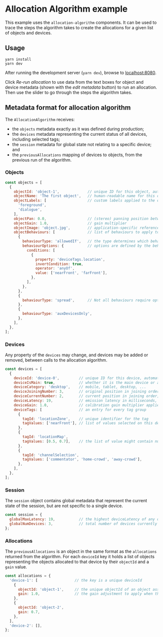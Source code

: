 # Allocation Algorithm example

This example uses the `allocation-algorithm` components. It can be used to trace the steps the
algorithm takes to create the allocations for a given list of objects and devices.

## Usage

```
yarn install
yarn dev
```

After running the development server (`yarn dev`), browse to [localhost:8080](http://localhost:8080).

Click _Re-run allocation_ to use data from the text boxes for object and device metadata (shown
with the _edit metadata_ button) to run an allocation. Then use the slider to go through the steps
the algorithm takes.

## Metadata format for allocation algorithm

The `AllocationAlgorithm` receives:

  * the `objects` metadata exactly as it was defined during production;
  * the `devices` metadata representing the current status of all devices, including selected tags;
  * the `session` metadata for global state not relating to a specific device; and
  * the `previousAllocations` mapping of devices to objects, from the previous run of the algorithm.

### Objects

```js
const objects = [
  {
    objectId: 'object-1',             // unique ID for this object, automatically generated
    objectName: 'The first object',   // human-readable name for this object
    objectLabels: [                   // custom labels applied to the object, may be used in behaviours
      'foreground',
      'dialogue',
    ],
    objectPan: 0.0,                   // (stereo) panning position between -1 (left) and +1 (right)
    objectGain: 1.0,                  // gain multiplier
    objectImage: 'object.jpg',        // application-specific reference to an image to show with this object
    objectBehaviours: [               // list of behaviours to apply to this object
      {
        behaviourType: 'allowedIf',   // the type determines which behaviour is run
        behaviourOptions: {           // options are defined by the behaviour implementation, they can contain any JSON object
          conditions: [
            {
              property: 'deviceTags.location',
              invertCondition: true,
              operator: 'anyOf',
              value: ['nearFront', 'farFront'],
            },
          ],
        },
      },
      {
        behaviourType: 'spread',      // Not all behaviours require options
      },
      {
        behaviourType: 'auxDevicesOnly',
      },
    ],
  },
];
```

### Devices

Any property of the `devices` may change, and devices may be added or removed, between calls to the allocation algorithm.

```js
const devices = [
  {
    deviceId: 'device-0',         // unique ID for this device, automatically generated
    deviceIsMain: true,           // whether it is the main device or an aux device
    deviceCategory: 'desktop',    // mobile, tablet, desktop, ...
    deviceJoiningNumber: 3,       // original position in joining order
    deviceCurrentNumber: 2,       // current position in joining order; different if a device left
    deviceLatency: 19,            // emission latency in milliseconds, if known for the device
    deviceGain: 1.0,              // calibration gain multiplier applied to every object on this device
    deviceTags: [                 // an entry for every tag group
      {
        tagId: 'locationZone',    // unique identifier for the tag
        tagValues: ['nearFront'], // list of values selected on this device; may be empty or contain a default value
      },
      {
        tagId: 'locationMap',
        tagValues: [0.5, 0.7],    // the list of value might contain numbers; multiple numbers might be used to represent coordinates
      },
      {
        tagId: 'channelSelection',
        tagValues: ['commentator', 'home-crowd', 'away-crowd'],
      },
    ],
  },
];
```

### Session

The `session` object contains global metadata that represent the current state of the session, but are not specific to a single device.

```js
const session = {
  globalMaxLatency: 19,           // the highest deviceLatency of any device in the session
  globalNumDevices: 3,            // total number of devices currently connected (including main device)
};
```

### Allocations

The `previousAllocations` is an object in the same format as the `allocations` returned from the
algorithm. For each `deviceId` key it holds a list of objects representing the objects allocated
to that device by their `objectId` and a `gain` value.

```js
const allocations = {
  'device-1': [                 // the key is a unique deviceId
    {
      objectId: 'object-1',     // the unique objectId of an object assigned to this device
      gain: 1.0,                // the gain adjustment to apply when this object is played on this device
    },
    {
      objectId: 'object-2',
      gain: 0.7,
    },
  ],
  'device-2': [],
};
```
